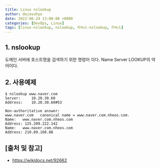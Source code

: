 ```yaml
---
title: Linux nslookup
author: dejavuhyo
date: 2022-06-24 13:00:00 +0900
categories: [DevOps, Linux]
tags: [linux-nslookup, nslookup, 리눅스-nslookup, 리눅스]
---
```


## 1. nslookup
도메인 서버에 호스트명을 검색하기 위한 명령어 이다. Name Server LOOKUP의 약어이다.

## 2. 사용예제

```shell
$ nslookup www.naver.com
Server:     10.20.30.60
Address:    10.20.30.60#53

Non-authoritative answer:
www.naver.com   canonical name = www.naver.com.nheos.com.
Name:   www.naver.com.nheos.com
Address: 125.209.222.142
Name:   www.naver.com.nheos.com
Address: 210.89.160.88
```

## [출처 및 참고]
* <https://wikidocs.net/92662>
